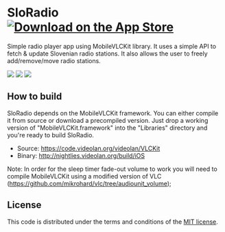 # SloRadio [![Download on the App Store](http://iphone.jernej.org/app_store.png)](https://itunes.apple.com/si/app/sloradio/id316264385?mt=8)

Simple radio player app using MobileVLCKit library. It uses a simple API to fetch & update Slovenian radio stations. It also allows the user to freely add/remove/move radio stations.

[![](http://iphone.jernej.org/sloradio/sloradio1_thumb.png)](http://iphone.jernej.org/sloradio/sloradio1.png)
[![](http://iphone.jernej.org/sloradio/sloradio2_thumb.png)](http://iphone.jernej.org/sloradio/sloradio2.png)
[![](http://iphone.jernej.org/sloradio/sloradio3_thumb.png)](http://iphone.jernej.org/sloradio/sloradio3.png)

## How to build

SloRadio depends on the MobileVLCKit framework. You can either compile it from source or download a precompiled version. Just drop a working version of "MobileVLCKit.framework" into the "Libraries" directory and you're ready to build SloRadio.

* Source: https://code.videolan.org/videolan/VLCKit
* Binary: http://nightlies.videolan.org/build/iOS

Note: In order for the sleep timer fade-out volume to work you will need to compile MobileVLCKit using a modified version of VLC (https://github.com/mikrohard/vlc/tree/audiounit_volume);

## License

This code is distributed under the terms and conditions of the [MIT license](LICENSE). 
